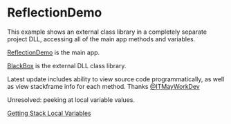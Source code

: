 # ReflectionDemo 

This example shows an external class library in a completely separate project DLL, accessing all of the main app methods and variables.

[ReflectionDemo](https://github.com/gojimmypi/ReflectionDemo/tree/master/ReflectionDemo) is the main app.

[BlackBox](https://github.com/gojimmypi/ReflectionDemo/tree/master/BlackBox) is the external DLL class library.

Latest update includes ability to view source code programmatically, as well as view stackframe info for each method. Thanks [@ITMayWorkDev](https://twitter.com/ITMayWorkDev/status/1020994049799405568)

Unresolved: peeking at local variable values.

[Getting Stack Local Variables](https://social.msdn.microsoft.com/Forums/vstudio/en-US/02962055-3e07-4d93-83ea-6973154d9724/getting-stack-local-variables?forum=netfxbcl)